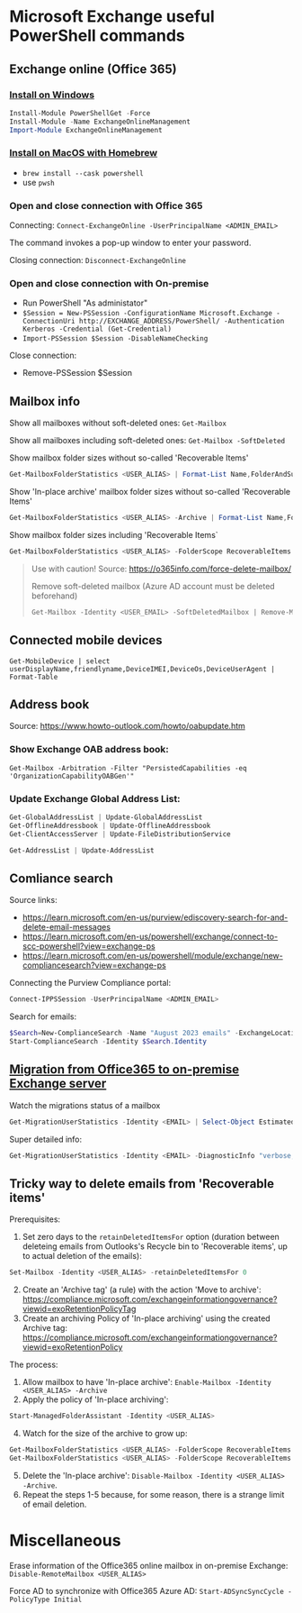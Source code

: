 # Microsoft Exchange useful PowerShell commands

## Exchange online (Office 365)

### [Install on Windows](https://www.techielass.com/install-exchange-online-powershell-modules)

```PowerShell
Install-Module PowerShellGet -Force
Install-Module -Name ExchangeOnlineManagement
Import-Module ExchangeOnlineManagement
```

### [Install on MacOS with Homebrew](https://learn.microsoft.com/en-us/powershell/scripting/install/installing-powershell-on-macos?view=powershell-7.3)

- `brew install --cask powershell`
- use `pwsh`

### Open and close connection with Office 365

Connecting: `Connect-ExchangeOnline -UserPrincipalName <ADMIN_EMAIL>`

The command invokes a pop-up window to enter your password.

Closing connection: `Disconnect-ExchangeOnline`

### Open and close connection with On-premise

- Run PowerShell "As administator"
- `$Session = New-PSSession -ConfigurationName Microsoft.Exchange -ConnectionUri http://EXCHANGE_ADDRESS/PowerShell/ -Authentication Kerberos -Credential (Get-Credential)`
- `Import-PSSession $Session -DisableNameChecking`

Close connection:
- Remove-PSSession $Session

## Mailbox info

Show all mailboxes without soft-deleted ones: `Get-Mailbox`

Show all mailboxes including soft-deleted ones: `Get-Mailbox -SoftDeleted`

Show mailbox folder sizes without so-called 'Recoverable Items'
```PowerShell
Get-MailboxFolderStatistics <USER_ALIAS> | Format-List Name,FolderAndSubfolderSize,ItemsInFolderAndSubfolders
```

Show 'In-place archive' mailbox folder sizes without so-called 'Recoverable Items'
```PowerShell
Get-MailboxFolderStatistics <USER_ALIAS> -Archive | Format-List Name,FolderAndSubfolderSize,ItemsInFolderAndSubfolders
```

Show mailbox folder sizes including 'Recoverable Items`
```PowerShell
Get-MailboxFolderStatistics <USER_ALIAS> -FolderScope RecoverableItems | Format-List Name,FolderAndSubfolderSize,ItemsInFolderAndSubfolders
```

> Use with caution!
> Source: https://o365info.com/force-delete-mailbox/
>
> Remove soft-deleted mailbox (Azure AD account must be deleted beforehand)
> ```PowerShell
> Get-Mailbox -Identity <USER_EMAIL> -SoftDeletedMailbox | Remove-Mailbox -PermanentlyDelete -Force -Confirm:$false
> ```

## Connected mobile devices

`Get-MobileDevice | select userDisplayName,friendlyname,DeviceIMEI,DeviceOs,DeviceUserAgent | Format-Table`

## Address book

Source: https://www.howto-outlook.com/howto/oabupdate.htm

### Show Exchange OAB address book:

`Get-Mailbox -Arbitration -Filter "PersistedCapabilities -eq 'OrganizationCapabilityOABGen'"`

### Update Exchange Global Address List:
```PowerShell
Get-GlobalAddressList | Update-GlobalAddressList
Get-OfflineAddressbook | Update-OfflineAddressbook
Get-ClientAccessServer | Update-FileDistributionService

Get-AddressList | Update-AddressList
```

## Comliance search

Source links:
- https://learn.microsoft.com/en-us/purview/ediscovery-search-for-and-delete-email-messages
- https://learn.microsoft.com/en-us/powershell/exchange/connect-to-scc-powershell?view=exchange-ps
- https://learn.microsoft.com/en-us/powershell/module/exchange/new-compliancesearch?view=exchange-ps

Connecting the Purview Compliance portal:
```PowerShell
Connect-IPPSSession -UserPrincipalName <ADMIN_EMAIL>
```

Search for emails:
```PowerShell
$Search=New-ComplianceSearch -Name "August 2023 emails" -ExchangeLocation <SEARCHED_EMAIL> -ContentMatchQuery '(Received:8/1/2023..8/31/2023)'
Start-ComplianceSearch -Identity $Search.Identity
```

## [Migration from Office365 to on-premise Exchange server](https://learn.microsoft.com/en-us/powershell/module/exchange/get-migrationuserstatistics?view=exchange-ps)

Watch the migrations status of a mailbox
```PowerShell
Get-MigrationUserStatistics -Identity <EMAIL> | Select-Object EstimatedTotalTransferSize,BytesTransferred,TotalItemsInSourceMailboxCount,TransferredItemCount,SyncedItemCount,SkippedItemCount,PercentageComplete | Format-List
```

Super detailed info:
```PowerShell
Get-MigrationUserStatistics -Identity <EMAIL> -DiagnosticInfo "verbose,showtimeslots,showtimeline,status,reports,endpoints" -IncludeReport | Format-List
```

## Tricky way to delete emails from 'Recoverable items'

Prerequisites:
1. Set zero days to the `retainDeletedItemsFor` option (duration between deleteing emails from Outlooks's Recycle bin to 'Recoverable items', up to actual deletion of the emails):
```PowerShell
Set-Mailbox -Identity <USER_ALIAS> -retainDeletedItemsFor 0
```
2. Create an 'Archive tag' (a rule) with the action 'Move to archive': https://compliance.microsoft.com/exchangeinformationgovernance?viewid=exoRetentionPolicyTag
3. Create an archiving Policy of 'In-place archiving' using the created Archive tag: https://compliance.microsoft.com/exchangeinformationgovernance?viewid=exoRetentionPolicy

The process:
1. Allow mailbox to have 'In-place archive': `Enable-Mailbox -Identity <USER_ALIAS> -Archive`
2. Apply the policy of 'In-place archiving':
```PowerShell
Start-ManagedFolderAssistant -Identity <USER_ALIAS>
```
4. Watch for the size of the archive to grow up:
```PowerShell
Get-MailboxFolderStatistics <USER_ALIAS> -FolderScope RecoverableItems -Archive | Format-List Name,FolderAndSubfolderSize,ItemsInFolderAndSubfolders
Get-MailboxFolderStatistics <USER_ALIAS> -FolderScope RecoverableItems | Format-List Name,FolderAndSubfolderSize,ItemsInFolderAndSubfolders
```
5. Delete the 'In-place archive': `Disable-Mailbox -Identity <USER_ALIAS> -Archive`.
6. Repeat the steps 1-5 because, for some reason, there is a strange limit of email deletion.

# Miscellaneous
Erase information of the Office365 online mailbox in on-premise Exchange: `Disable-RemoteMailbox <USER_ALIAS>`

Force AD to synchronize with Office365 Azure AD: `Start-ADSyncSyncCycle -PolicyType Initial`
